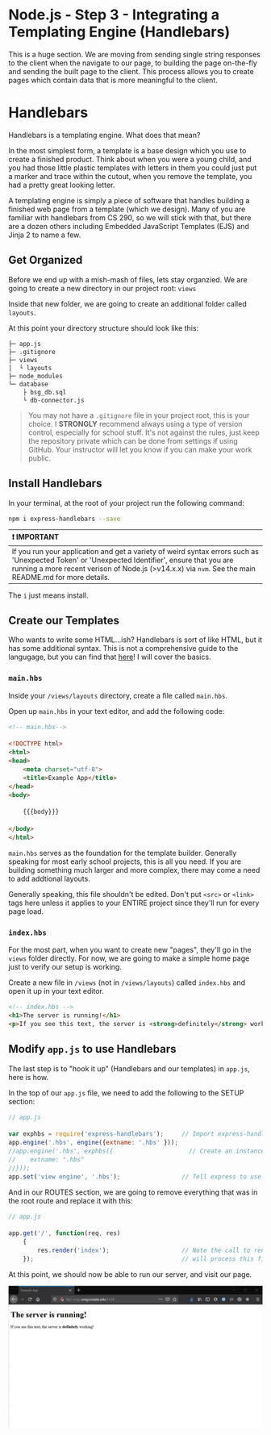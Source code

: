 # Node.js - Step 3 - Integrating a Templating Engine (Handlebars)

This is a huge section. We are moving from sending single string responses to the client when the navigate to our page, to building the page on-the-fly and sending the built page to the client. This process allows you to create pages which contain data that is more meaningful to the client.

# Handlebars

Handlebars is a templating engine. What does that mean? 

In the most simplest form, a template is a base design which you use to create a finished product. Think about when you were a young child, and you had those little plastic templates with letters in them you could just put a marker and trace within the cutout, when you remove the template, you had a pretty great looking letter.

A templating engine is simply a piece of software that handles building a finished web page from a template (which we design). Many of you are familiar with handlebars from CS 290, so we will stick with that, but there are a dozen others including Embedded JavaScript Templates (EJS) and Jinja 2 to name a few.

## Get Organized

Before we end up with a mish-mash of files, lets stay organzied. We are going to create a new directory in our project root: `views`

Inside that new folder, we are going to create an additional folder called `layouts`.

At this point your directory structure should look like this:
```
├─ app.js                         
├─ .gitignore          
├─ views
│  └ layouts
├─ node_modules  
└─ database
    ├ bsg_db.sql
    └ db-connector.js
```

> You may not have a `.gitignore` file in your project root, this is your choice. I **STRONGLY** recommend always using a type of version control, especially for school stuff. It's not against the rules, just keep the repository private which can be done from settings if using GitHub. Your instructor will let you know if you can make your work public.

## Install Handlebars

In your terminal, at the root of your project run the following command:

```bash
npm i express-handlebars --save
```

|:exclamation: IMPORTANT|
|:--------------|
|If you run your application and get a variety of weird syntax errors such as 'Unexpected Token' or 'Unexpected Identifier', ensure that you are running a more recent verison of Node.js (>v14.x.x) via `nvm`. See the main README.md for more details.  |

The `i` just means install.

## Create our Templates

Who wants to write some HTML...ish? Handlebars is sort of like HTML, but it has some additional syntax. This is not a comprehensive guide to the langugage, but you can find that [here](https://handlebarsjs.com/guide/)! I will cover the basics.

### `main.hbs`

Inside your `/views/layouts` directory, create a file called `main.hbs`.

Open up `main.hbs` in your text editor, and add the following code:

```html
<!-- main.hbs-->

<!DOCTYPE html>
<html>
<head>
    <meta charset="utf-8">
    <title>Example App</title>
</head>
<body>

    {{{body}}}

</body>
</html>
```

`main.hbs` serves as the foundation for the template builder. Generally speaking for most early school projects, this is all you need. If you are building something much larger and more complex, there may come a need to add addtional layouts.

Generally speaking, this file shouldn't be edited. Don't put `<src>` or `<link>` tags here unless it applies to your ENTIRE project since they'll run for every page load.

### `index.hbs`

For the most part, when you want to create new "pages", they'll go in the `views` folder directly. For now, we are going to make a simple home page just to verify our setup is working.

Create a new file in `/views` (not in `/views/layouts`) called `index.hbs` and open it up in your text editor.

```html
<!-- index.hbs -->
<h1>The server is running!</h1>
<p>If you see this text, the server is <strong>definitely</strong> working!</p>
```

## Modify `app.js` to use Handlebars

The last step is to "hook it up" (Handlebars and our templates) in `app.js`, here is how.

In the top of our `app.js` file, we need to add the following to the SETUP section:

```javascript
// app.js

var exphbs = require('express-handlebars');     // Import express-handlebars
app.engine('.hbs', engine({extname: '.hbs' }));
//app.engine('.hbs', exphbs({                     // Create an instance of the handlebars engine to process templates
//    extname: ".hbs"
//}));
app.set('view engine', '.hbs');                 // Tell express to use the handlebars engine whenever it encounters a *.hbs file.
```

And in our ROUTES section, we are going to remove everything that was in the root route and replace it with this:

```javascript
// app.js

app.get('/', function(req, res)
    {
        res.render('index');                    // Note the call to render() and not send(). Using render() ensures the templating engine
    });                                         // will process this file, before sending the finished HTML to the client.
```

At this point, we should now be able to run our server, and visit our page.

![demonstration of handlebars working in browser](./assets/handlebars-working.png)


